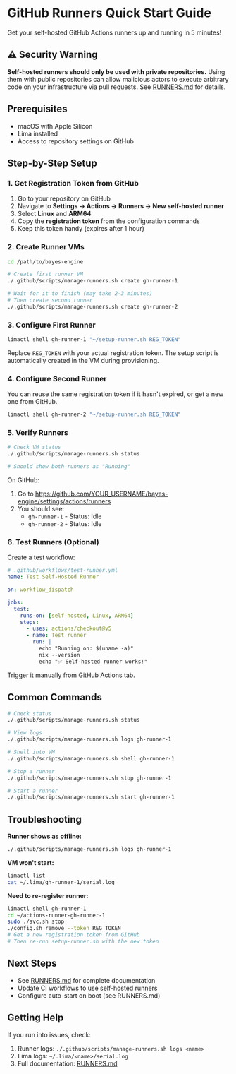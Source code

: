# GitHub Runners Quick Start Guide

Get your self-hosted GitHub Actions runners up and running in 5 minutes!

## ⚠️ Security Warning

**Self-hosted runners should only be used with private repositories.** Using them with public repositories can allow
malicious actors to execute arbitrary code on your infrastructure via pull requests. See
[RUNNERS.md](.github/RUNNERS.md#security-warning) for details.

## Prerequisites

- macOS with Apple Silicon
- Lima installed
- Access to repository settings on GitHub

## Step-by-Step Setup

### 1. Get Registration Token from GitHub

1. Go to your repository on GitHub
2. Navigate to **Settings → Actions → Runners → New self-hosted runner**
3. Select **Linux** and **ARM64**
4. Copy the **registration token** from the configuration commands
5. Keep this token handy (expires after 1 hour)

### 2. Create Runner VMs

```bash
cd /path/to/bayes-engine

# Create first runner VM
./.github/scripts/manage-runners.sh create gh-runner-1

# Wait for it to finish (may take 2-3 minutes)
# Then create second runner
./.github/scripts/manage-runners.sh create gh-runner-2
```

### 3. Configure First Runner

```bash
limactl shell gh-runner-1 "~/setup-runner.sh REG_TOKEN"
```

Replace `REG_TOKEN` with your actual registration token. The setup script is automatically created in the VM during
provisioning.

### 4. Configure Second Runner

You can reuse the same registration token if it hasn't expired, or get a new one from GitHub.

```bash
limactl shell gh-runner-2 "~/setup-runner.sh REG_TOKEN"
```

### 5. Verify Runners

```bash
# Check VM status
./.github/scripts/manage-runners.sh status

# Should show both runners as "Running"
```

On GitHub:

1. Go to https://github.com/YOUR_USERNAME/bayes-engine/settings/actions/runners
2. You should see:
   - `gh-runner-1` - Status: Idle
   - `gh-runner-2` - Status: Idle

### 6. Test Runners (Optional)

Create a test workflow:

```yaml
# .github/workflows/test-runner.yml
name: Test Self-Hosted Runner

on: workflow_dispatch

jobs:
  test:
    runs-on: [self-hosted, Linux, ARM64]
    steps:
      - uses: actions/checkout@v5
      - name: Test runner
        run: |
          echo "Running on: $(uname -a)"
          nix --version
          echo "✅ Self-hosted runner works!"
```

Trigger it manually from GitHub Actions tab.

## Common Commands

```bash
# Check status
./.github/scripts/manage-runners.sh status

# View logs
./.github/scripts/manage-runners.sh logs gh-runner-1

# Shell into VM
./.github/scripts/manage-runners.sh shell gh-runner-1

# Stop a runner
./.github/scripts/manage-runners.sh stop gh-runner-1

# Start a runner
./.github/scripts/manage-runners.sh start gh-runner-1
```

## Troubleshooting

**Runner shows as offline:**

```bash
./.github/scripts/manage-runners.sh logs gh-runner-1
```

**VM won't start:**

```bash
limactl list
cat ~/.lima/gh-runner-1/serial.log
```

**Need to re-register runner:**

```bash
limactl shell gh-runner-1
cd ~/actions-runner-gh-runner-1
sudo ./svc.sh stop
./config.sh remove --token REG_TOKEN
# Get a new registration token from GitHub
# Then re-run setup-runner.sh with the new token
```

## Next Steps

- See [RUNNERS.md](.github/RUNNERS.md) for complete documentation
- Update CI workflows to use self-hosted runners
- Configure auto-start on boot (see RUNNERS.md)

## Getting Help

If you run into issues, check:

1. Runner logs: `./.github/scripts/manage-runners.sh logs <name>`
2. Lima logs: `~/.lima/<name>/serial.log`
3. Full documentation: [RUNNERS.md](.github/RUNNERS.md)
